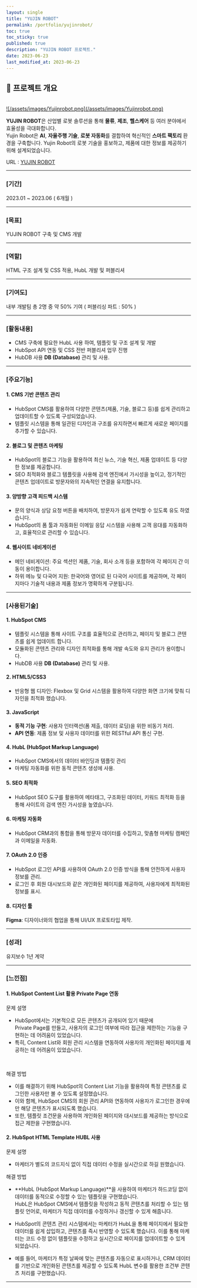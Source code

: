 ```yaml
---
layout: single
title: "YUJIN ROBOT"
permalink: /portfolio/yujinrobot/
toc: true
toc_sticky: true
published: true
description: "YUJIN ROBOT 프로젝트."
date: 2023-06-23
last_modified_at: 2023-06-23
---
```


## 📄 프로젝트 개요
<br/>
<a class="batimmage" href="/assets/images/Yujinrobot.png">
![/assets/images/Yujinrobot.png](/assets/images/Yujinrobot.png)
</a>

**YUJIN ROBOT**은 산업별 로봇 솔루션을 통해 **물류**, **제조**, **헬스케어** 등 여러 분야에서 효율성을 극대화합니다.  
Yujin Robot은 **AI**, **자율주행 기술**, **로봇 자동화**를 결합하여 혁신적인 **스마트 팩토리** 환경을 구축합니다.
Yujin Robot의 로봇 기술을 홍보하고, 제품에 대한 정보를 제공하기 위해 설계되었습니다.

URL : <a href="https://yujinrobot.com/" target="_blank">YUJIN ROBOT</a>

---

### [기간] <br/>

2023.01 ~ 2023.06 ( 6개월 )

---

### [목표] <br/>

YUJIN ROBOT 구축 및 CMS 개발

---

### [역할] <br/>

HTML 구조 설계 및 CSS 적용, HubL 개발 및 퍼블리셔

---

### [기여도] <br/>

내부 개발팀 총 2명 중 약 50% 기여 ( 퍼블리싱 파트 : 50% )

---

### [활동내용] <br/>

- CMS 구축에 필요한 HubL 사용 하여, 템플릿 및 구조 설계 및 개발 <br/> 
- HubSpot API 연동 및 CSS 전반 퍼블리셔 업무 진행 <br/>
- HubDB 사용 **DB (Database)** 관리 및 사용.

---

### [주요기능]

#### 1. **CMS 기반 콘텐츠 관리**

- HubSpot CMS를 활용하여 다양한 콘텐츠(제품, 기술, 블로그 등)를 쉽게 관리하고 업데이트할 수 있도록 구성되었습니다.
- 템플릿 시스템을 통해 일관된 디자인과 구조를 유지하면서 빠르게 새로운 페이지를 추가할 수 있습니다.

#### 2. **블로그 및 콘텐츠 마케팅**

- HubSpot의 블로그 기능을 활용하여 최신 뉴스, 기술 혁신, 제품 업데이트 등 다양한 정보를 제공합니다.
- SEO 최적화와 블로그 템플릿을 사용해 검색 엔진에서 가시성을 높이고, 정기적인 콘텐츠 업데이트로 방문자와의 지속적인 연결을 유지합니다.

#### 3. **양방향 고객 피드백 시스템**

- 문의 양식과 상담 요청 버튼을 배치하여, 방문자가 쉽게 연락할 수 있도록 유도 하였습니다.
- HubSpot의 폼 툴과 자동화된 이메일 응답 시스템을 사용해 고객 응대를 자동화하고, 효율적으로 관리할 수 있습니다.

#### 4. **웹사이트 네비게이션**
- 메인 네비게이션: 주요 섹션인 제품, 기술, 회사 소개 등을 포함하여 각 페이지 간 이동이 용이합니다.
- 하위 메뉴 및 다국어 지원: 한국어와 영어로 된 다국어 사이트를 제공하며, 각 페이지마다 기술적 내용과 제품 정보가 명확하게 구분됩니다.

---

### [사용된기술] 

#### 1. **HubSpot CMS**

- 템플릿 시스템을 통해 사이트 구조를 효율적으로 관리하고, 페이지 및 블로그 콘텐츠를 쉽게 업데이트 합니다.
- 모듈화된 콘텐츠 관리와 디자인 최적화를 통해 개발 속도와 유지 관리가 용이합니다.
- HubDB 사용 **DB (Database)** 관리 및 사용.

#### 2. **HTML5/CSS3**

- 반응형 웹 디자인: Flexbox 및 Grid 시스템을 활용하여 다양한 화면 크기에 맞춰 디자인을 최적화 했습니다.

#### 3. **JavaScript** 

- **동적 기능 구현**: 사용자 인터랙션(폼 제출, 데이터 로딩)을 위한 비동기 처리.  
- **API 연동**: 제품 정보 및 사용자 데이터를 위한 RESTful API 통신 구현.  

#### 4. **HubL** (HubSpot Markup Language)

- HubSpot CMS에서의 데이터 바인딩과 템플릿 관리 <br>
- 마케팅 자동화를 위한 동적 콘텐츠 생성에 사용. <br>

#### 5. **SEO 최적화**

- HubSpot SEO 도구를 활용하여 메타태그, 구조화된 데이터, 키워드 최적화 등을 통해 사이트의 검색 엔진 가시성을 높였습니다.

#### 6. **마케팅 자동화**

- HubSpot CRM과의 통합을 통해 방문자 데이터를 수집하고, 맞춤형 마케팅 캠페인과 이메일을 자동화.

#### 7. **OAuth 2.0 인증**

- HubSpot 로그인 API를 사용하여 OAuth 2.0 인증 방식을 통해 안전하게 사용자 정보를 관리.
- 로그인 후 회원 대시보드와 같은 개인화된 페이지를 제공하여, 사용자에게 최적화된 정보를 표시.

#### 8. **디자인 툴**  

**Figma**: 디자이너와의 협업을 통해 UI/UX 프로토타입 제작. 

---

### [성과] <br/>

유지보수 1년 계약 

---

### [느낀점] 

#### 1. **HubSpot Content List 활용 Private Page 연동** <br>

문제 설명 <br>
- HubSpot에서는 기본적으로 모든 콘텐츠가 공개되어 있기 때문에 <br>
Private Page를 만들고, 사용자의 로그인 여부에 따라 접근을 제한하는 기능을 구현하는 데 어려움이 있었습니다.
- 특히, Content List와 회원 관리 시스템을 연동하여 사용자의 개인화된 페이지를 제공하는 데 어려움이 있었습니다.
<br> 

해결 방법 <br>
- 이를 해결하기 위해 HubSpot의 Content List 기능을 활용하여 특정 콘텐츠를 로그인한 사용자만 볼 수 있도록 설정했습니다. 
- 이와 함께, HubSpot CMS의 회원 관리 API와 연동하여 사용자가 로그인한 경우에만 해당 콘텐츠가 표시되도록 했습니다. 
- 또한, 템플릿 조건문을 사용하여 개인화된 페이지와 대시보드를 제공하는 방식으로 접근 제한을 구현했습니다.

#### 2. **HubSpot HTML Template HUBL 사용** <br>

문제 설명 <br>
- 마케터가 별도의 코드지식 없이 직접 데이터 수정을 실시간으로 하길 원했습니다.

해결 방법 <br>
- **HubL (HubSpot Markup Language)**을 사용하여 마케터가 하드코딩 없이 데이터를 동적으로 수정할 수 있는 템플릿을 구현했습니다. <br> 
HubL은 HubSpot CMS에서 템플릿을 작성하고 동적 콘텐츠를 처리할 수 있는 템플릿 언어로, 마케터가 직접 데이터를 수정하거나 갱신할 수 있게 해줍니다.

- HubSpot의 콘텐츠 관리 시스템에서는 마케터가 HubL을 통해 페이지에서 필요한 데이터를 쉽게 삽입하고, 콘텐츠를 즉시 반영할 수 있도록 했습니다. 이를 통해 마케터는 코드 수정 없이 템플릿을 수정하고 실시간으로 페이지를 업데이트할 수 있게 되었습니다.

- 예를 들어, 마케터가 특정 날짜에 맞는 콘텐츠를 자동으로 표시하거나, CRM 데이터를 기반으로 개인화된 콘텐츠를 제공할 수 있도록 HubL 변수를 활용한 조건부 콘텐츠 처리를 구현했습니다.

---